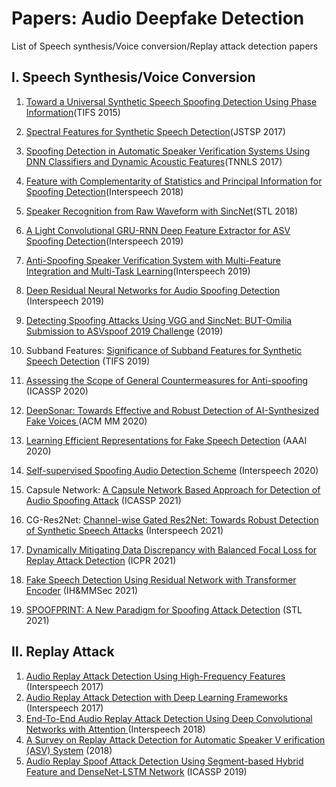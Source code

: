 # Papers: Audio Deepfake Detection

 List of Speech synthesis/Voice conversion/Replay attack detection papers

## Ⅰ. Speech Synthesis/Voice Conversion

1. [Toward a Universal Synthetic Speech Spoofing Detection Using Phase Information](https://ieeexplore.ieee.org/document/7029029)(TIFS 2015)
2. [Spectral Features for Synthetic Speech Detection](https://ieeexplore.ieee.org/abstract/document/7882691)(JSTSP 2017)

3. [Spoofing Detection in Automatic Speaker Verification Systems Using DNN Classifiers and Dynamic Acoustic Features](https://ieeexplore.ieee.org/document/8128906)(TNNLS 2017)

4. [Feature with Complementarity of Statistics and Principal Information for Spoofing Detection](https://oar.a-star.edu.sg/storage/g/gzk7y76wen/feature-with-complementarity-of-statistics-and-principal-information-for-spoofing-detection-interspeech2018.pdf)(Interspeech 2018)

5. [Speaker Recognition from Raw Waveform with SincNet](https://arxiv.org/abs/1808.00158v3)(STL 2018)

6. [A Light Convolutional GRU-RNN Deep Feature Extractor for ASV Spoofing Detection](https://www.isca-speech.org/archive/interspeech_2019/gomezalanis19_interspeech.html)(Interspeech 2019)

7. [Anti-Spoofing Speaker Verification System with Multi-Feature Integration and Multi-Task Learning](https://www.isca-speech.org/archive/pdfs/interspeech_2019/li19c_interspeech.pdf)(Interspeech 2019)
8. [Deep Residual Neural Networks for Audio Spoofing Detection](https://www.isca-speech.org/archive/interspeech_2019/alzantot19_interspeech.html) (Interspeech 2019)
9. [Detecting Spoofing Attacks Using VGG and SincNet: BUT-Omilia Submission to ASVspoof 2019 Challenge](https://arxiv.org/abs/1907.12908) (2019)
10. Subband Features: [Significance of Subband Features for Synthetic Speech Detection](https://ieeexplore.ieee.org/document/8917601) (TIFS 2019)
11. [Assessing the Scope of General Countermeasures for Anti-spoofing](https://ieeexplore.ieee.org/document/9053086) (ICASSP 2020)
12. [DeepSonar: Towards Effective and Robust Detection of AI-Synthesized Fake Voices ](https://arxiv.org/abs/2005.13770v3) (ACM MM 2020)
13. [Learning Efficient Representations for Fake Speech Detection](https://ojs.aaai.org/index.php/AAAI/article/view/6044) (AAAI 2020)
14. [Self-supervised Spoofing Audio Detection Scheme](http://www.interspeech2020.org/uploadfile/pdf/Thu-SS-2-5-3.pdf) (Interspeech 2020)
15. Capsule Network: [A Capsule Network Based Approach for Detection of Audio Spoofing Attack](https://ieeexplore.ieee.org/abstract/document/9414670) (ICASSP 2021)
16. CG-Res2Net: [Channel-wise Gated Res2Net: Towards Robust Detection of Synthetic Speech Attacks](https://www.isca-speech.org/archive/pdfs/interspeech_2021/li21o_interspeech.pdf) (Interspeech 2021)
17. [Dynamically Mitigating Data Discrepancy with Balanced Focal Loss for Replay Attack Detection](https://arxiv.org/abs/2006.14563) (ICPR 2021)
18. [Fake Speech Detection Using Residual Network with Transformer Encoder](https://dl.acm.org/doi/10.1145/3437880.3460408) (IH&MMSec 2021)
19. [SPOOFPRINT: A New Paradigm for Spoofing Attack Detection](https://www.isca-speech.org/archive/odyssey_2020/chen20_odyssey.html) (STL 2021)

## Ⅱ. Replay Attack

1. [Audio Replay Attack Detection Using High-Frequency Features](https://www.isca-speech.org/archive_v0/Interspeech_2017/abstracts/0776.html) (Interspeech 2017)
2. [Audio Replay Attack Detection with Deep Learning Frameworks](https://www.isca-speech.org/archive_v0/Interspeech_2017/abstracts/0360.html) (Interspeech 2017)
3. [End-To-End Audio Replay Attack Detection Using Deep Convolutional Networks with Attention ](https://www.isca-speech.org/archive/interspeech_2018/tom18_interspeech.html) (Interspeech 2018)
4. [A Survey on Replay Attack Detection for Automatic Speaker V erification (ASV) System](https://ieeexplore.ieee.org/document/8659666) (2018)
5. [Audio Replay Spoof Attack Detection Using Segment-based Hybrid Feature and DenseNet-LSTM Network](https://ieeexplore.ieee.org/abstract/document/8682573) (ICASSP 2019)

